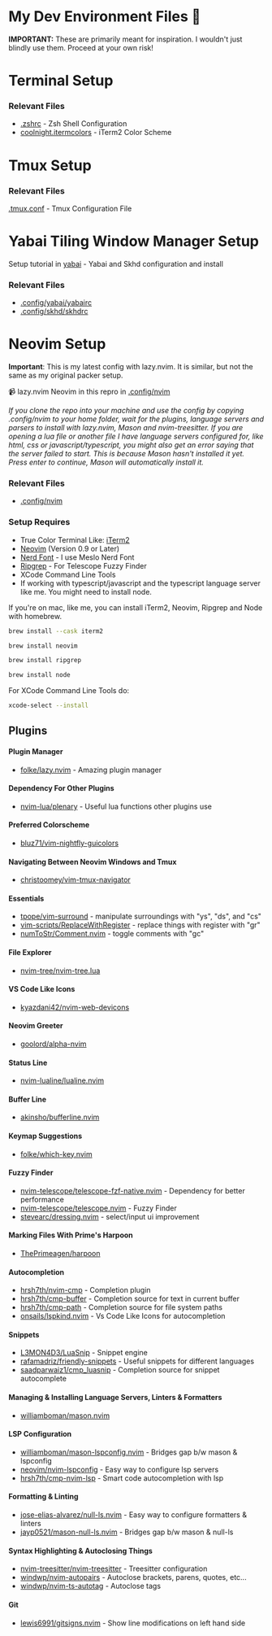 # My Dev Environment Files 🚀

**IMPORTANT:** These are primarily meant for inspiration. I wouldn't just blindly use them. Proceed at your own risk!


# Terminal Setup


### Relevant Files

- [.zshrc](.zshrc) - Zsh Shell Configuration
- [coolnight.itermcolors](coolnight.itermcolors) - iTerm2 Color Scheme

# Tmux Setup


### Relevant Files

[.tmux.conf](.config/tmux/.tmux.conf) - Tmux Configuration File

# Yabai Tiling Window Manager Setup

Setup tutorial in [yabai](yabai) - Yabai and Skhd configuration and install 

### Relevant Files

- [.config/yabai/yabairc](.config/yabai/yabairc)
- [.config/skhd/skhdrc](.config/skhd/skhdrc)

# Neovim Setup

**Important**: This is my latest config with lazy.nvim. It is similar, but not the same as my original packer setup.


📹 lazy.nvim Neovim in this repro in [.config/nvim](.config/nvim)

_If you clone the repo into your machine and use the config by copying .config/nvim to your home folder, wait for the plugins, language servers and parsers to install with lazy.nvim, Mason and nvim-treesitter. If you are opening a lua file or another file I have language servers configured for, like html, css or javascript/typescript, you might also get an error saying that the server failed to start. This is because Mason hasn't installed it yet. Press enter to continue, Mason will automatically install it._

### Relevant Files

- [.config/nvim](.config/nvim)

### Setup Requires

- True Color Terminal Like: [iTerm2](https://iterm2.com/)
- [Neovim](https://neovim.io/) (Version 0.9 or Later)
- [Nerd Font](https://www.nerdfonts.com/) - I use Meslo Nerd Font
- [Ripgrep](https://github.com/BurntSushi/ripgrep) - For Telescope Fuzzy Finder
- XCode Command Line Tools
- If working with typescript/javascript and the typescript language server like me. You might need to install node.

If you're on mac, like me, you can install iTerm2, Neovim, Ripgrep and Node with homebrew.

```bash
brew install --cask iterm2
```

```bash
brew install neovim
```

```bash
brew install ripgrep
```

```bash
brew install node
```

For XCode Command Line Tools do:

```bash
xcode-select --install
```

## Plugins

#### Plugin Manager

- [folke/lazy.nvim](https://github.com/folke/lazy.nvim) - Amazing plugin manager

#### Dependency For Other Plugins

- [nvim-lua/plenary](https://github.com/nvim-lua/plenary.nvim) - Useful lua functions other plugins use

#### Preferred Colorscheme

- [bluz71/vim-nightfly-guicolors](https://github.com/bluz71/vim-nightfly-guicolors)

#### Navigating Between Neovim Windows and Tmux

- [christoomey/vim-tmux-navigator](https://github.com/christoomey/vim-tmux-navigator)

#### Essentials

- [tpope/vim-surround](https://github.com/tpope/vim-surround) - manipulate surroundings with "ys", "ds", and "cs"
- [vim-scripts/ReplaceWithRegister](https://github.com/vim-scripts/ReplaceWithRegister) - replace things with register with "gr"
- [numToStr/Comment.nvim](https://github.com/numToStr/Comment.nvim) - toggle comments with "gc"

#### File Explorer

- [nvim-tree/nvim-tree.lua](https://github.com/nvim-tree/nvim-tree.lua)

#### VS Code Like Icons

- [kyazdani42/nvim-web-devicons](https://github.com/kyazdani42/nvim-web-devicons)

#### Neovim Greeter

- [goolord/alpha-nvim](https://github.com/goolord/alpha-nvim)

#### Status Line

- [nvim-lualine/lualine.nvim](https://github.com/nvim-lualine/lualine.nvim)

#### Buffer Line

- [akinsho/bufferline.nvim](https://github.com/akinsho/bufferline.nvim)

#### Keymap Suggestions

- [folke/which-key.nvim](https://github.com/folke/which-key.nvim)

#### Fuzzy Finder

- [nvim-telescope/telescope-fzf-native.nvim](https://github.com/nvim-telescope/telescope-fzf-native.nvim) - Dependency for better performance
- [nvim-telescope/telescope.nvim](https://github.com/nvim-telescope/telescope.nvim) - Fuzzy Finder
- [stevearc/dressing.nvim](https://github.com/stevearc/dressing.nvim) - select/input ui improvement

#### Marking Files With Prime's Harpoon

- [ThePrimeagen/harpoon](https://github.com/ThePrimeagen/harpoon)

#### Autocompletion

- [hrsh7th/nvim-cmp](https://github.com/hrsh7th/nvim-cmp) - Completion plugin
- [hrsh7th/cmp-buffer](https://github.com/hrsh7th/cmp-buffer) - Completion source for text in current buffer
- [hrsh7th/cmp-path](https://github.com/hrsh7th/cmp-path) - Completion source for file system paths
- [onsails/lspkind.nvim](https://github.com/onsails/lspkind.nvim) - Vs Code Like Icons for autocompletion

#### Snippets

- [L3MON4D3/LuaSnip](https://github.com/L3MON4D3/LuaSnip) - Snippet engine
- [rafamadriz/friendly-snippets](https://github.com/rafamadriz/friendly-snippets) - Useful snippets for different languages
- [saadparwaiz1/cmp_luasnip](https://github.com/saadparwaiz1/cmp_luasnip) - Completion source for snippet autocomplete

#### Managing & Installing Language Servers, Linters & Formatters

- [williamboman/mason.nvim](https://github.com/williamboman/mason.nvim)

#### LSP Configuration

- [williamboman/mason-lspconfig.nvim](https://github.com/williamboman/mason-lspconfig.nvim) - Bridges gap b/w mason & lspconfig
- [neovim/nvim-lspconfig](https://github.com/neovim/nvim-lspconfig) - Easy way to configure lsp servers
- [hrsh7th/cmp-nvim-lsp](https://github.com/hrsh7th/cmp-nvim-lsp) - Smart code autocompletion with lsp

#### Formatting & Linting

- [jose-elias-alvarez/null-ls.nvim](https://github.com/jose-elias-alvarez/null-ls.nvim) - Easy way to configure formatters & linters
- [jayp0521/mason-null-ls.nvim](https://github.com/jayp0521/mason-null-ls.nvim) - Bridges gap b/w mason & null-ls

#### Syntax Highlighting & Autoclosing Things

- [nvim-treesitter/nvim-treesitter](https://github.com/nvim-treesitter/nvim-treesitter) - Treesitter configuration
- [windwp/nvim-autopairs](https://github.com/windwp/nvim-autopairs) - Autoclose brackets, parens, quotes, etc...
- [windwp/nvim-ts-autotag](https://github.com/windwp/nvim-ts-autotag) - Autoclose tags

#### Git

- [lewis6991/gitsigns.nvim](https://github.com/lewis6991/gitsigns.nvim) - Show line modifications on left hand side
